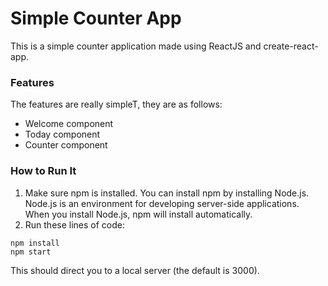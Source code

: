 # Simple Counter App
This is a simple counter application made using ReactJS and create-react-app.

### Features
The features are really simpleT, they are as follows:
- Welcome component
- Today component
- Counter component

### How to Run It
  1. Make sure npm is installed. You can install npm by installing Node.js. Node.js is an environment for developing server-side applications. When you install Node.js, npm will install automatically.
  2. Run these lines of code:
  ```
  npm install
  npm start
  ```
This should direct you to a local server (the default is 3000). 



